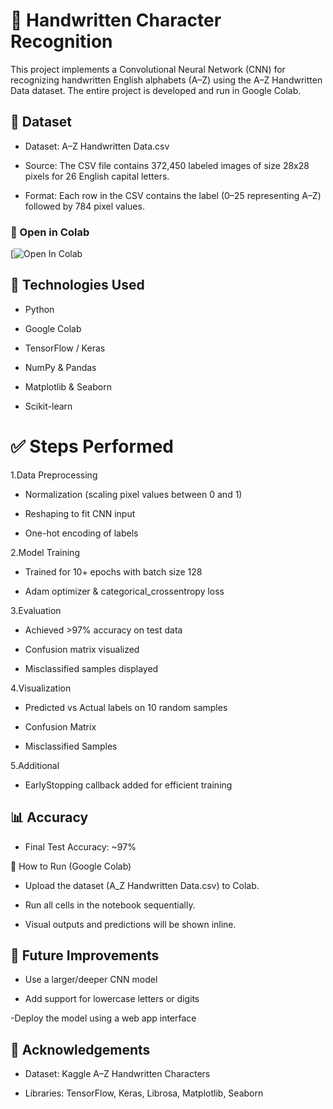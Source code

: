 # 📝 Handwritten Character Recognition 

This project implements a Convolutional Neural Network (CNN) for recognizing handwritten English alphabets (A–Z) using the A–Z Handwritten Data dataset. The entire project is developed and run in Google Colab.

## 📁 Dataset
- Dataset: A–Z Handwritten Data.csv

- Source: The CSV file contains 372,450 labeled images of size 28x28 pixels for 26 English capital letters.

- Format: Each row in the CSV contains the label (0–25 representing A–Z) followed by 784 pixel values.

### 🔗 Open in Colab
[![Open In Colab](https://colab.research.google.com/drive/1wAS0wdrzkqvpPTPX7MgxnBakNSAph7Mo?usp=sharing)

## 🚀 Technologies Used
- Python

- Google Colab

- TensorFlow / Keras

- NumPy & Pandas

- Matplotlib & Seaborn

- Scikit-learn


# ✅ Steps Performed
1.Data Preprocessing

- Normalization (scaling pixel values between 0 and 1)

- Reshaping to fit CNN input

- One-hot encoding of labels

2.Model Training

- Trained for 10+ epochs with batch size 128

- Adam optimizer & categorical_crossentropy loss

3.Evaluation

- Achieved >97% accuracy on test data

- Confusion matrix visualized

- Misclassified samples displayed

4.Visualization

- Predicted vs Actual labels on 10 random samples

- Confusion Matrix

- Misclassified Samples

5.Additional

- EarlyStopping callback added for efficient training



## 📊 Accuracy

- Final Test Accuracy: ~97%

📌 How to Run (Google Colab)

- Upload the dataset (A_Z Handwritten Data.csv) to Colab.

- Run all cells in the notebook sequentially.

- Visual outputs and predictions will be shown inline.

## 🔮 Future Improvements

- Use a larger/deeper CNN model

- Add support for lowercase letters or digits

-Deploy the model using a web app interface

## 🤝 Acknowledgements

- Dataset: Kaggle A–Z Handwritten Characters

- Libraries: TensorFlow, Keras, Librosa, Matplotlib, Seaborn

